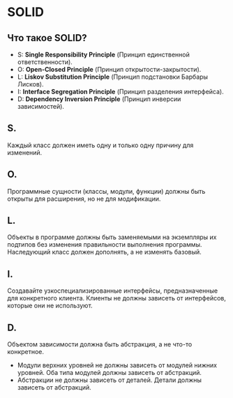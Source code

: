 # SOLID

## Что такое SOLID?

* S: **Single Responsibility Principle** (Принцип единственной ответственности).
* O: **Open-Closed Principle** (Принцип открытости-закрытости).
* L: **Liskov Substitution Principle** (Принцип подстановки Барбары Лисков).
* I: **Interface Segregation Principle** (Принцип разделения интерфейса).
* D: **Dependency Inversion Principle** (Принцип инверсии зависимостей).

## S.

Каждый класс должен иметь одну и только одну причину для изменений.

## O.

Программные сущности (классы, модули, функции) должны быть открыты для расширения, но не для модификации.

## L.

Объекты в программе должны быть заменяемыми на экземпляры их подтипов без изменения правильности выполнения программы.
Наследующий класс должен дополнять, а не изменять базовый.

## I.

Создавайте узкоспециализированные интерфейсы, предназначенные для конкретного клиента.
Клиенты не должны зависеть от интерфейсов, которые они не используют.

## D.

Объектом зависимости должна быть абстракция, а не что-то конкретное.
* Модули верхних уровней не должны зависеть от модулей нижних уровней. Оба типа модулей должны зависеть от абстракций.
* Абстракции не должны зависеть от деталей. Детали должны зависеть от абстракций.

